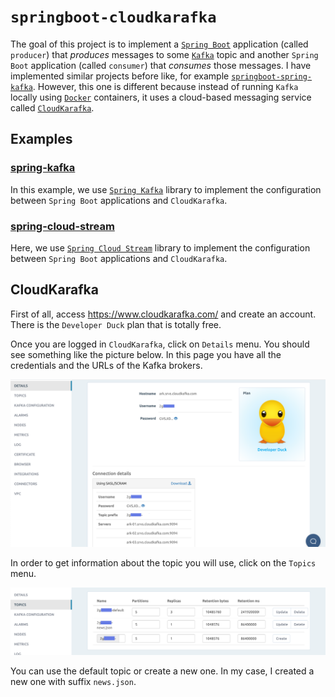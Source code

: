 # `springboot-cloudkarafka`

The goal of this project is to implement a [`Spring Boot`](https://spring.io/projects/spring-boot) application (called
`producer`) that _produces_ messages to some [`Kafka`](https://kafka.apache.org/) topic and another `Spring Boot`
application (called `consumer`) that _consumes_ those messages. I have implemented similar projects before like,
for example [`springboot-spring-kafka`](https://github.com/ivangfr/springboot-spring-kafka). However, this one is
different because instead of running `Kafka` locally using [`Docker`](https://www.docker.com/) containers, it uses
a cloud-based messaging service called [`CloudKarafka`](https://www.cloudkarafka.com/).

## Examples

### [spring-kafka](https://github.com/ivangfr/springboot-cloudkarafka/tree/master/spring-kafka)

In this example, we use [`Spring Kafka`](https://docs.spring.io/spring-kafka/reference/html/) library to implement the
configuration between `Spring Boot` applications and `CloudKarafka`.

### [spring-cloud-stream](https://github.com/ivangfr/springboot-cloudkarafka/tree/master/spring-cloud-stream)

Here, we use [`Spring Cloud Stream`](https://docs.spring.io/spring-cloud-stream/docs/current/reference/htmlsingle/)
library to implement the configuration between `Spring Boot` applications and `CloudKarafka`.

## CloudKarafka

First of all, access https://www.cloudkarafka.com/ and create an account. There is the `Developer Duck` plan that is
totally free.

Once you are logged in `CloudKarafka`, click on `Details` menu. You should see something like the picture below. In
this page you have all the credentials and the URLs of the Kafka brokers.

![cloudkarafka-details](images/cloudkarafka-details.png)

In order to get information about the topic you will use, click on the `Topics` menu.

![cloudkarafka-topics](images/cloudkarafka-topics.png)

You can use the default topic or create a new one. In my case, I created a new one with suffix `news.json`.